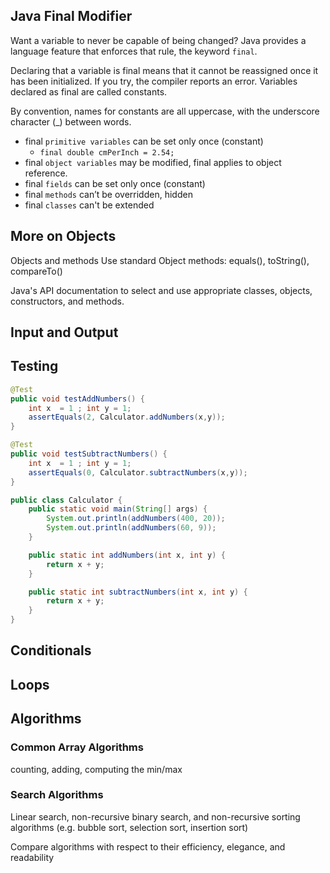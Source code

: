 ## Java Final Modifier
Want a variable to never be capable of being changed? Java provides a language feature that enforces that rule, the keyword `final`.

Declaring that a variable is final means that it cannot be reassigned once it has been initialized. If you try, the compiler reports an error. Variables declared as final are called constants. 

By convention, names for constants are all uppercase, with the underscore character (_) between words.

- final `primitive variables` can be set only once (constant)
    - `final double cmPerInch = 2.54;`
- final `object variables` may be modified, final applies to object reference.
- final `fields` can be set only once (constant)
- final `methods` can’t be overridden, hidden
- final `classes` can't be extended


## More on Objects
Objects and methods
Use standard Object methods: equals(), toString(), compareTo()

Java's API documentation to select and use appropriate classes, objects, constructors, and methods.

## Input and Output

## Testing

```java
@Test
public void testAddNumbers() {
    int x  = 1 ; int y = 1;
    assertEquals(2, Calculator.addNumbers(x,y));
}

@Test
public void testSubtractNumbers() {
    int x  = 1 ; int y = 1;
    assertEquals(0, Calculator.subtractNumbers(x,y));
}

public class Calculator {
    public static void main(String[] args) {
        System.out.println(addNumbers(400, 20));
        System.out.println(addNumbers(60, 9));
    }

    public static int addNumbers(int x, int y) {
        return x + y;
    }

    public static int subtractNumbers(int x, int y) {
        return x + y;
    }
}
```

## Conditionals

## Loops

## Algorithms
### Common Array Algorithms
counting, adding, computing the min/max
### Search Algorithms
Linear search, non-recursive binary search, and non-recursive sorting algorithms (e.g. bubble sort, selection sort, insertion sort)

Compare algorithms with respect to their efficiency, elegance, and readability

